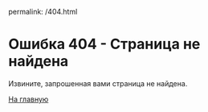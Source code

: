 permalink: /404.html
<h1>Ошибка 404 - Страница не найдена</h1>
    <p>Извините, запрошенная вами страница не найдена.</p>
    <a href="index">На главную</a>
